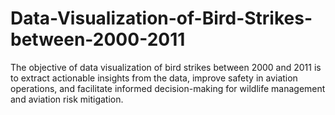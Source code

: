 # Data-Visualization-of-Bird-Strikes-between-2000-2011
The objective of data visualization of bird strikes between 2000 and 2011 is to extract actionable insights from the data, improve safety in aviation operations, and facilitate informed decision-making for wildlife management and aviation risk mitigation.
